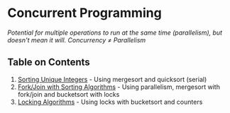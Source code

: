 # Concurrent Programming

*Potential for multiple operations to run at the same time (parallelism), but doesn't mean it will.*
*Concurrency ≠ Parallelism*

## Table on Contents
1. [Sorting Unique Integers](Sorting_Unique_Integers) - Using mergesort and quicksort (serial)
2. [Fork/Join with Sorting Algorithms](Fork_Join_Quick_Merge_Sort) - Using parallelism, mergesort with fork/join and bucketsort with locks
3. [Locking Algorithms](Locking_Algorithms) - Using locks with bucketsort and counters
